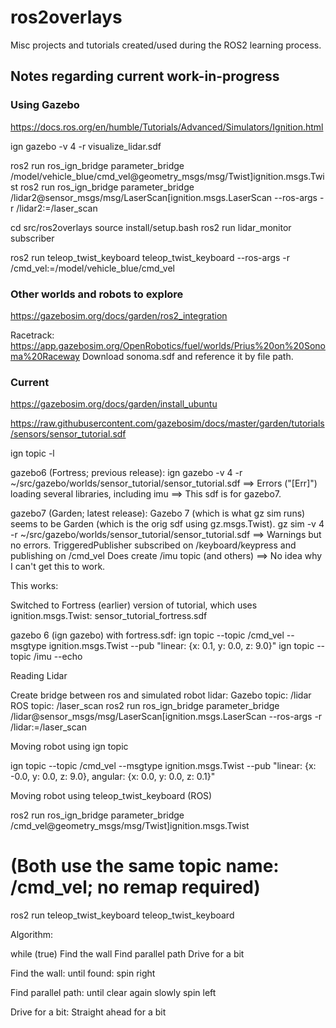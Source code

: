 # ros2overlays

Misc projects and tutorials created/used during the ROS2 learning process.

## Notes regarding current work-in-progress

### Using Gazebo

https://docs.ros.org/en/humble/Tutorials/Advanced/Simulators/Ignition.html

ign gazebo -v 4 -r visualize_lidar.sdf

ros2 run ros_ign_bridge parameter_bridge /model/vehicle_blue/cmd_vel@geometry_msgs/msg/Twist]ignition.msgs.Twist
ros2 run ros_ign_bridge parameter_bridge /lidar2@sensor_msgs/msg/LaserScan[ignition.msgs.LaserScan --ros-args -r /lidar2:=/laser_scan

cd src/ros2overlays
source install/setup.bash
ros2 run lidar_monitor subscriber

ros2 run teleop_twist_keyboard teleop_twist_keyboard --ros-args -r /cmd_vel:=/model/vehicle_blue/cmd_vel

### Other worlds and robots to explore

https://gazebosim.org/docs/garden/ros2_integration

Racetrack: https://app.gazebosim.org/OpenRobotics/fuel/worlds/Prius%20on%20Sonoma%20Raceway
Download sonoma.sdf and reference it by file path.

### Current

https://gazebosim.org/docs/garden/install_ubuntu

https://raw.githubusercontent.com/gazebosim/docs/master/garden/tutorials/sensors/sensor_tutorial.sdf

ign topic -l

gazebo6 (Fortress; previous release):
ign gazebo -v 4 -r ~/src/gazebo/worlds/sensor_tutorial/sensor_tutorial.sdf
==> Errors ("[Err]") loading several libraries, including imu
==> This sdf is for gazebo7.

gazebo7 (Garden; latest release):
Gazebo 7 (which is what gz sim runs) seems to be Garden (which is the orig sdf using gz.msgs.Twist). 
gz sim -v 4 -r ~/src/gazebo/worlds/sensor_tutorial/sensor_tutorial.sdf
==> Warnings but no errors.
	TriggeredPublisher subscribed on /keyboard/keypress and publishing on /cmd_vel
	Does create /imu topic (and others)
==> No idea why I can't get this to work.

This works:
	
Switched to Fortress (earlier) version of tutorial, which uses ignition.msgs.Twist:
sensor_tutorial_fortress.sdf

gazebo 6 (ign gazebo) with fortress.sdf:
ign topic --topic /cmd_vel --msgtype ignition.msgs.Twist --pub "linear: {x: 0.1, y: 0.0, z: 9.0}"
ign topic --topic /imu --echo

Reading Lidar

Create bridge between ros and simulated robot lidar:
Gazebo topic: /lidar
ROS topic: /laser_scan
ros2 run ros_ign_bridge parameter_bridge /lidar@sensor_msgs/msg/LaserScan[ignition.msgs.LaserScan --ros-args -r /lidar:=/laser_scan

Moving robot using ign topic

ign topic --topic /cmd_vel --msgtype ignition.msgs.Twist --pub "linear: {x: -0.0, y: 0.0, z: 9.0}, angular: {x: 0.0, y: 0.0, z: 0.1}"

Moving robot using teleop_twist_keyboard (ROS)

ros2 run ros_ign_bridge parameter_bridge /cmd_vel@geometry_msgs/msg/Twist]ignition.msgs.Twist
# (Both use the same topic name: /cmd_vel; no remap required)
ros2 run teleop_twist_keyboard teleop_twist_keyboard


Algorithm:

while (true)
	Find the wall
	Find parallel path
	Drive for a bit

Find the wall:
	until found:
		spin right

Find parallel path:
	until clear again
		slowly spin left

Drive for a bit:
	Straight ahead for a bit

